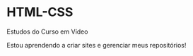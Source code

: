 # HTML-CSS
 Estudos do Curso em Vídeo

 Estou aprendendo a criar sites e gerenciar meus repositórios!
